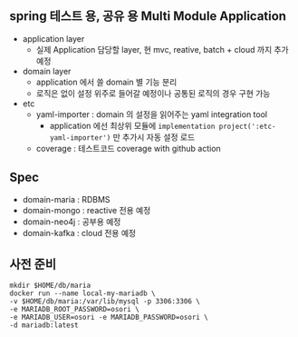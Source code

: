 ## spring 테스트 용, 공유 용 Multi Module Application
- application layer
  - 실제 Application 담당할 layer, 현 mvc, reative, batch + cloud 까지 추가 예정
- domain layer
  - application 에서 쓸 domain 별 기능 분리
  - 로직은 없이 설정 위주로 들어갈 예정이나 공통된 로직의 경우 구현 가능
- etc
  - yaml-importer : domain 의 설정을 읽어주는 yaml integration tool
    - application 에선 최상위 모듈에 `implementation project(':etc-yaml-importer')` 만 추가시 자동 설정 로드 
  - coverage : 테스트코드 coverage with github action

## Spec
- domain-maria : RDBMS
- domain-mongo : reactive 전용 예정
- domain-neo4j : 공부용 예정
- domain-kafka : cloud 전용 예정

## 사전 준비
```
mkdir $HOME/db/maria
docker run --name local-my-mariadb \
-v $HOME/db/maria:/var/lib/mysql -p 3306:3306 \
-e MARIADB_ROOT_PASSWORD=osori \
-e MARIADB_USER=osori -e MARIADB_PASSWORD=osori \
-d mariadb:latest
```